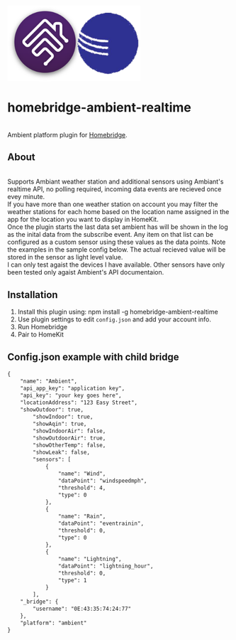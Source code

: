 <p align="left">
 <img width="300" src="logo/homebridge-ambient.png" />
</p>

# homebridge-ambient-realtime
<br>Ambient platform plugin for [Homebridge](https://github.com/nfarina/homebridge).

## About

<br> Supports Ambiant weather station and additional sensors using Ambiant's realtime API, no polling required, incoming data events are recieved once evey minute.
<br> If you have more than one weather station on account you may filter the weather stations for each home based on the location name assigned in the app for the location you want to display in HomeKit.
<br> Once the plugin starts the last data set ambient has will be shown in the log as the inital data from the subscribe event. Any item on that list can be configured as a custom sensor using these values as the data points. Note the examples in the sample config below. The actual recieved value will be stored in the sensor as light level value.
<br> I can only test agaist the devices I have available. Other sensors have only been tested only agaist Ambient's API documentaion.
<br>



## Installation
1. Install this plugin using: npm install -g homebridge-ambient-realtime
3. Use plugin settings to edit ``config.json`` and add your account info.
4. Run Homebridge
5. Pair to HomeKit

## Config.json example with child bridge
```
{
    "name": "Ambient",
    "api_app_key": "application key",
    "api_key": "your key goes here",
    "locationAddress": "123 Easy Street",
    "showOutdoor": true,
        "showIndoor": true,
        "showAqin": true,
        "showIndoorAir": false,
        "showOutdoorAir": true,
        "showOtherTemp": false,
        "showLeak": false,
        "sensors": [
            {
                "name": "Wind",
                "dataPoint": "windspeedmph",
                "threshold": 4,
                "type": 0
            },
            {
                "name": "Rain",
                "dataPoint": "eventrainin",
                "threshold": 0,
                "type": 0
            },
            {
                "name": "Lightning",
                "dataPoint": "lightning_hour",
                "threshold": 0,
                "type": 1
            }
        ],
    "_bridge": {
        "username": "0E:43:35:74:24:77"
    },
    "platform": "ambient"
}
```